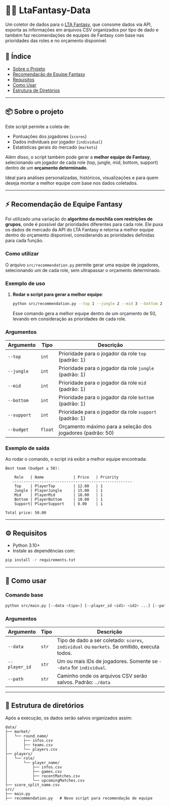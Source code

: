 # 🧙‍♂️ LtaFantasy-Data

Um coletor de dados para o [LTA Fantasy](https://ltafantasy.com), que consome dados via API, exporta as informações em arquivos CSV organizados por tipo de dado e também faz recomendações de equipes de Fantasy com base nas prioridades das roles e no orçamento disponível.

## 📂 Índice

- [Sobre o Projeto](#-sobre-o-projeto)
- [Recomendação de Equipe Fantasy](#-recomendação-de-equipe-fantasy)
- [Requisitos](#-requisitos)
- [Como Usar](#-como-usar)
- [Estrutura de Diretórios](#-estrutura-de-diretórios)

---

## 📦 Sobre o projeto

Este script permite a coleta de:

- Pontuações dos jogadores (`scores`)
- Dados individuais por jogador (`individual`)
- Estatísticas gerais do mercado (`markets`)

Além disso, o script também pode gerar a **melhor equipe de Fantasy**, selecionando um jogador de cada role (top, jungle, mid, bottom, support) dentro de um **orçamento determinado**.

Ideal para análises personalizadas, históricos, visualizações e para quem deseja montar a melhor equipe com base nos dados coletados.

---

## ⚡ Recomendação de Equipe Fantasy

Foi utilizado uma variação do **algoritmo da mochila com restrições de grupos**, onde é possível dar prioridades diferentes para cada role. Ele puxa os dados de mercado da API do LTA Fantasy e retorna a melhor equipe dentro do orçamento disponível, considerando as prioridades definidas para cada função.

### Como utilizar

O arquivo `src/recommendation.py` permite gerar uma equipe de jogadores, selecionando um de cada role, sem ultrapassar o orçamento determinado.

### Exemplo de uso

1. **Rodar o script para gerar a melhor equipe**:
   
   ```bash
   python src/recommendation.py --top 1 --jungle 2 --mid 3 --bottom 2 --support 1 --budget 50
   ```

   Esse comando gera a melhor equipe dentro de um orçamento de 50, levando em consideração as prioridades de cada role.

### Argumentos

| Argumento       | Tipo       | Descrição                                                   |
|-----------------|------------|-------------------------------------------------------------|
| `--top`         | `int`      | Prioridade para o jogador da role `top` (padrão: 1)         |
| `--jungle`      | `int`      | Prioridade para o jogador da role `jungle` (padrão: 1)      |
| `--mid`         | `int`      | Prioridade para o jogador da role `mid` (padrão: 1)         |
| `--bottom`      | `int`      | Prioridade para o jogador da role `bottom` (padrão: 1)      |
| `--support`     | `int`      | Prioridade para o jogador da role `support` (padrão: 1)     |
| `--budget`      | `float`    | Orçamento máximo para a seleção dos jogadores (padrão: 50)  |

### Exemplo de saída

Ao rodar o comando, o script irá exibir a melhor equipe encontrada:

```
Best team (budget ≤ 50):

    Role   | Name             | Price   | Priority
   -----------------------------------------------------
    Top    | PlayerTop        | 12.00   | 1
    Jungle | PlayerJungle     | 15.00   | 1
    Mid    | PlayerMid        | 18.00   | 1
    Bottom | PlayerBottom     | 10.00   | 1
    Support| PlayerSupport    | 8.00    | 1

Total price: 50.00
```

---

## ⚙️ Requisitos

- Python 3.10+
- Instale as dependências com:

```bash
pip install -r requirements.txt
```

---

## 🚀 Como usar

### Comando base

```bash
python src/main.py [--data <tipo>] [--player_id <id1> <id2> ...] [--path <caminho>]
```

### Argumentos

| Argumento       | Tipo       | Descrição                                                                                  |
|-----------------|------------|--------------------------------------------------------------------------------------------|
| `--data`        | `str`      | Tipo de dado a ser coletado: `scores`, `individual` ou `markets`. Se omitido, executa todos. |
| `--player_id`   | `str`      | Um ou mais IDs de jogadores. Somente se `--data` for `individual`.                    |
| `--path`        | `str`      | Caminho onde os arquivos CSV serão salvos. Padrão: `./data`                                |

---

## 📂 Estrutura de diretórios

Após a execução, os dados serão salvos organizados assim:

```
data/
├── market/
│   └── round_name/
│       ├── infos.csv
│       ├── teams.csv
│       └── players.csv
├── players/
│   └── role/
│       └── player_name/
│           ├── infos.csv
│           ├── games.csv
│           ├── recentMatches.csv
│           └── upcomingMatches.csv
├── score_split_name.csv
src/
├── main.py
├── recommendation.py   # Novo script para recomendação de equipe
``` 
